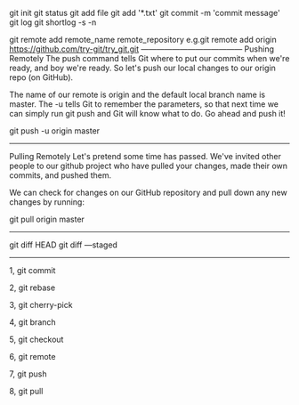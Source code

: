git init
git status
git add file
git add '*.txt'
git commit -m 'commit message'
git log
git shortlog -s -n

git remote add remote_name remote_repository
	e.g.git remote add origin https://github.com/try-git/try_git.git
—————————————
Pushing Remotely
The push command tells Git where to put our commits when we're ready, and boy we're ready. So let's push our local changes to our origin repo (on GitHub).

The name of our remote is origin and the default local branch name is master. The -u tells Git to remember the parameters, so that next time we can simply run git push and Git will know what to do. Go ahead and push it!

git push -u origin master

****************************
Pulling Remotely
Let's pretend some time has passed. We've invited other people to our github project who have pulled your changes, made their own commits, and pushed them.

We can check for changes on our GitHub repository and pull down any new changes by running:

git pull origin master

****************************


git diff HEAD
git diff —staged

****************************



1, git commit

2, git rebase

3, git cherry-pick

4, git branch

5, git checkout

6, git remote

7, git push

8, git pull
